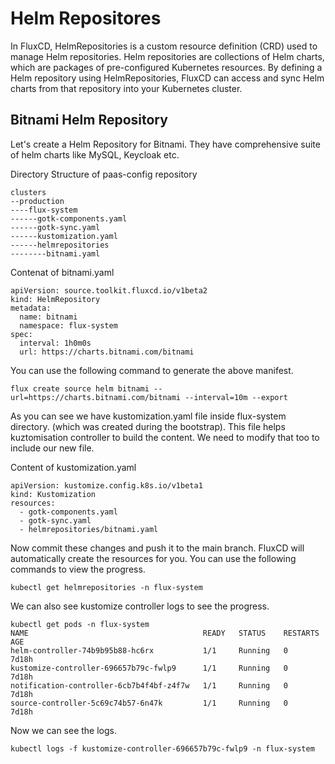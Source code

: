 # Helm Repositores
In FluxCD, HelmRepositories is a custom resource definition (CRD) used to manage Helm repositories. Helm repositories are collections of Helm charts, which are packages of pre-configured Kubernetes resources. By defining a Helm repository using HelmRepositories, FluxCD can access and sync Helm charts from that repository into your Kubernetes cluster.

## Bitnami Helm Repository

Let's create a Helm Repository for Bitnami. They have comprehensive suite of helm charts like MySQL, Keycloak etc. 

Directory Structure of paas-config repository

```
clusters
--production
----flux-system
------gotk-components.yaml
------gotk-sync.yaml
------kustomization.yaml
------helmrepositories
--------bitnami.yaml
```

Contenat of bitnami.yaml
```
apiVersion: source.toolkit.fluxcd.io/v1beta2
kind: HelmRepository
metadata:
  name: bitnami
  namespace: flux-system
spec:
  interval: 1h0m0s
  url: https://charts.bitnami.com/bitnami
```
You can use the following command to generate the above manifest. 
```
flux create source helm bitnami --url=https://charts.bitnami.com/bitnami --interval=10m --export
```

As you can see we have kustomization.yaml file inside flux-system directory. (which was created during the bootstrap). This file helps kuztomisation controller to build the content. We need to modify that too to include our new file. 

Content of kustomization.yaml
```
apiVersion: kustomize.config.k8s.io/v1beta1
kind: Kustomization
resources:
  - gotk-components.yaml
  - gotk-sync.yaml
  - helmrepositories/bitnami.yaml
```

Now commit these changes and push it to the main branch. FluxCD will automatically create the resources for you. 
You can use the following commands to view the progress. 

```
kubectl get helmrepositories -n flux-system
```
We can also see kustomize controller logs to see the progress. 

```
kubectl get pods -n flux-system
NAME                                       READY   STATUS    RESTARTS   AGE
helm-controller-74b9b95b88-hc6rx           1/1     Running   0          7d18h
kustomize-controller-696657b79c-fwlp9      1/1     Running   0          7d18h
notification-controller-6cb7b4f4bf-z4f7w   1/1     Running   0          7d18h
source-controller-5c69c74b57-6n47k         1/1     Running   0          7d18h
```
Now we can see the logs. 
```
kubectl logs -f kustomize-controller-696657b79c-fwlp9 -n flux-system
```

